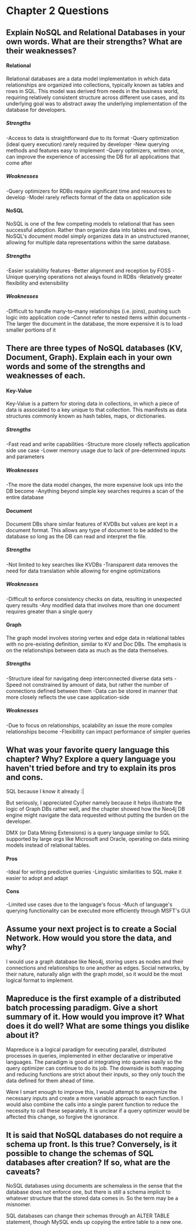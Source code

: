 # Chapter 2 Questions

## Explain NoSQL and Relational Databases in your own words. What are their strengths? What are their weaknesses?

#### Relational
Relational databases are a data model implementation in which data relationships are organized into collections, typically known as tables and rows in SQL. This model was derived from needs in the business world, requiring relatively consistent structure across different use cases, and its underlying goal was to abstract away the underlying implementation of the database for developers. 

##### Strengths
-Access to data is straightforward due to its format
-Query optimization (ideal query execution) rarely required by developer
-New querying methods and features easy to implement
-Query optimizers, written once, can improve the experience of accessing the DB for all applications that come after

##### Weaknesses
-Query optimizers for RDBs require significant time and resources to develop
-Model rarely reflects format of the data on application side

#### NoSQL
NoSQL is one of the few competing models to relational that has seen successful adoption. Rather than organize data into tables and rows, NoSQL's document model simply organizes data in an unstructured manner, allowing for multiple data representations within the same database.

##### Strengths
-Easier scalability features
-Better alignment and reception by FOSS
-Unique querying operations not always found in RDBs
-Relatively greater flexibility and extensibility

##### Weaknesses
-Difficult to handle many-to-many relationships (i.e. joins), pushing such logic into application code
-Cannot refer to nested items within documents
-The larger the document in the database, the more expensive it is to load smaller portions of it

## There are three types of NoSQL databases (KV, Document, Graph). Explain each in your own words and some of the strengths and weaknesses of each.

#### Key-Value
Key-Value is a pattern for storing data in collections, in which a piece of data is associated to a key unique to that collection. This manifests as data structures commonly known as hash tables, maps, or dictionaries.

##### Strengths
-Fast read and write capabilities
-Structure more closely reflects application side use case
-Lower memory usage due to lack of pre-determined inputs and parameters

##### Weaknesses
-The more the data model changes, the more expensive look ups into the DB become
-Anything beyond simple key searches requires a scan of the entire database

#### Document
Document DBs share similar features of KVDBs but values are kept in a document format. This allows any type of document to be added to the database so long as the DB can read and interpret the file.

##### Strengths
-Not limited to key searches like KVDBs
-Transparent data removes the need for data translation while allowing for engine optimizations

##### Weaknesses
-Difficult to enforce consistency checks on data, resulting in unexpected query results
-Any modified data that involves more than one document requires greater than a single query

#### Graph
The graph model involves storing vertex and edge data in relational tables with no pre-existing definition, similar to KV and Doc DBs. The emphasis is on the relationships between data as much as the data themselves.  

##### Strengths
-Structure ideal for navigating deep interconnected diverse data sets
-Speed not constrained by amount of data, but rather the number of connections defined between them
-Data can be stored in manner that more closely reflects the use case application-side

##### Weaknesses
-Due to focus on relationships, scalability an issue the more complex relationships become
-Flexibility can impact performance of simpler queries

## What was your favorite query language this chapter? Why? Explore a query language you haven't tried before and try to explain its pros and cons.

SQL because I know it already :|

But seriously, I appreciated Cypher namely because it helps illustrate the logic of Graph DBs rather well, and the chapter showed how the Neo4j DB engine might navigate the data requested without putting the burden on the developer.

DMX (or Data Mining Extensions) is a query language similar to SQL supported by large orgs like Microsoft and Oracle, operating on data mining models instead of relational tables.

#### Pros
-Ideal for writing predictive queries
-Linguistic similarities to SQL make it easier to adopt and adapt

#### Cons
-Limited use cases due to the language's focus
-Much of language's querying functionality can be executed more efficiently through MSFT's GUI

## Assume your next project is to create a Social Network. How would you store the data, and why?

I would use a graph database like Neo4j, storing users as nodes and their connections and relationships to one another as edges. Social networks, by their nature, naturally align with the graph model, so it would be the most logical format to implement. 

## Mapreduce is the first example of a distributed batch processing paradigm. Give a short summary of it. How would you improve it? What does it do well? What are some things you dislike about it?

Mapreduce is a logical paradigm for executing parallel, distributed processes in queries, implemented in either declarative or imperative languages. The paradigm is good at integrating into queries easily so the query optimizer can continue to do its job. The downside is both mapping and reducing functions are strict about their inputs, so they only touch the data defined for them ahead of time.

Were I smart enough to improve this, I would attempt to anonymize the necessary inputs and create a more variable approach to each function. I would also combine the calls into a single parent function to reduce the necessity to call these separately. It is unclear if a query optimizer would be affected this change, so forgive the ignorance.

## It is said that NoSQL databases do not require a schema up front. Is this true? Conversely, is it possible to change the schemas of SQL databases after creation? If so, what are the caveats?

NoSQL databases using documents are schemaless in the sense that the database does not enforce one, but there is still a schema implicit to whatever structure that the stored data comes in. So the term may be a misnomer.

SQL databases can change their schemas through an ALTER TABLE statement, though MySQL ends up copying the entire table to a new one.
